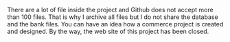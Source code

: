 There are a lot of file inside the project and Github does not accept more than 100 files. That is why I archive all files but I do not share the database and the bank files. You can have an idea how a commerce project is created and designed.
By the way, the web site of this project has been closed.

